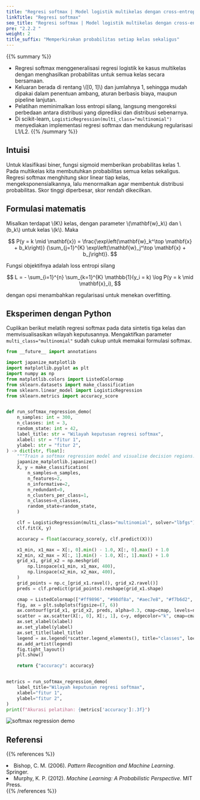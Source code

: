 ```yaml
---
title: "Regresi softmax | Model logistik multikelas dengan cross-entropy"
linkTitle: "Regresi softmax"
seo_title: "Regresi softmax | Model logistik multikelas dengan cross-entropy"
pre: "2.2.2 "
weight: 2
title_suffix: "Memperkirakan probabilitas setiap kelas sekaligus"
---
```


{{% summary %}}
- Regresi softmax menggeneralisasi regresi logistik ke kasus multikelas dengan menghasilkan probabilitas untuk semua kelas secara bersamaan.
- Keluaran berada di rentang \\([0, 1]\\) dan jumlahnya 1, sehingga mudah dipakai dalam penentuan ambang, aturan berbasis biaya, maupun pipeline lanjutan.
- Pelatihan meminimalkan loss entropi silang, langsung mengoreksi perbedaan antara distribusi yang diprediksi dan distribusi sebenarnya.
- Di scikit-learn, `LogisticRegression(multi_class="multinomial")` menyediakan implementasi regresi softmax dan mendukung regularisasi L1/L2.
{{% /summary %}}

## Intuisi
Untuk klasifikasi biner, fungsi sigmoid memberikan probabilitas kelas 1. Pada multikelas kita membutuhkan probabilitas semua kelas sekaligus. Regresi softmax menghitung skor linear tiap kelas, mengeksponensialkannya, lalu menormalkan agar membentuk distribusi probabilitas. Skor tinggi diperbesar, skor rendah dikecilkan.

## Formulasi matematis
Misalkan terdapat \\(K\\) kelas, dengan parameter \\(\mathbf{w}_k\\) dan \\(b_k\\) untuk kelas \\(k\\). Maka

$$
P(y = k \mid \mathbf{x}) =
\frac{\exp\left(\mathbf{w}_k^\top \mathbf{x} + b_k\right)}
{\sum_{j=1}^{K} \exp\left(\mathbf{w}_j^\top \mathbf{x} + b_j\right)}.
$$

Fungsi objektifnya adalah loss entropi silang

$$
L = - \sum_{i=1}^{n} \sum_{k=1}^{K} \mathbb{1}(y_i = k) \log P(y = k \mid \mathbf{x}_i),
$$

dengan opsi menambahkan regularisasi untuk menekan overfitting.

## Eksperimen dengan Python
Cuplikan berikut melatih regresi softmax pada data sintetis tiga kelas dan memvisualisasikan wilayah keputusannya. Mengaktifkan parameter `multi_class="multinomial"` sudah cukup untuk memakai formulasi softmax.

```python
from __future__ import annotations

import japanize_matplotlib
import matplotlib.pyplot as plt
import numpy as np
from matplotlib.colors import ListedColormap
from sklearn.datasets import make_classification
from sklearn.linear_model import LogisticRegression
from sklearn.metrics import accuracy_score


def run_softmax_regression_demo(
    n_samples: int = 300,
    n_classes: int = 3,
    random_state: int = 42,
    label_title: str = "Wilayah keputusan regresi softmax",
    xlabel: str = "fitur 1",
    ylabel: str = "fitur 2",
) -> dict[str, float]:
    """Train a softmax regression model and visualise decision regions."""
    japanize_matplotlib.japanize()
    X, y = make_classification(
        n_samples=n_samples,
        n_features=2,
        n_informative=2,
        n_redundant=0,
        n_clusters_per_class=1,
        n_classes=n_classes,
        random_state=random_state,
    )

    clf = LogisticRegression(multi_class="multinomial", solver="lbfgs")
    clf.fit(X, y)

    accuracy = float(accuracy_score(y, clf.predict(X)))

    x1_min, x1_max = X[:, 0].min() - 1.0, X[:, 0].max() + 1.0
    x2_min, x2_max = X[:, 1].min() - 1.0, X[:, 1].max() + 1.0
    grid_x1, grid_x2 = np.meshgrid(
        np.linspace(x1_min, x1_max, 400),
        np.linspace(x2_min, x2_max, 400),
    )
    grid_points = np.c_[grid_x1.ravel(), grid_x2.ravel()]
    preds = clf.predict(grid_points).reshape(grid_x1.shape)

    cmap = ListedColormap(["#ff9896", "#98df8a", "#aec7e8", "#f7b6d2", "#c5b0d5"])
    fig, ax = plt.subplots(figsize=(7, 6))
    ax.contourf(grid_x1, grid_x2, preds, alpha=0.3, cmap=cmap, levels=np.arange(-0.5, n_classes + 0.5, 1))
    scatter = ax.scatter(X[:, 0], X[:, 1], c=y, edgecolor="k", cmap=cmap)
    ax.set_xlabel(xlabel)
    ax.set_ylabel(ylabel)
    ax.set_title(label_title)
    legend = ax.legend(*scatter.legend_elements(), title="classes", loc="best")
    ax.add_artist(legend)
    fig.tight_layout()
    plt.show()

    return {"accuracy": accuracy}


metrics = run_softmax_regression_demo(
    label_title="Wilayah keputusan regresi softmax",
    xlabel="fitur 1",
    ylabel="fitur 2",
)
print(f"Akurasi pelatihan: {metrics['accuracy']:.3f}")

```


![softmax regression demo](/images/basic/classification/softmax_block01_id.png)

## Referensi
{{% references %}}
<li>Bishop, C. M. (2006). <i>Pattern Recognition and Machine Learning</i>. Springer.</li>
<li>Murphy, K. P. (2012). <i>Machine Learning: A Probabilistic Perspective</i>. MIT Press.</li>
{{% /references %}}
